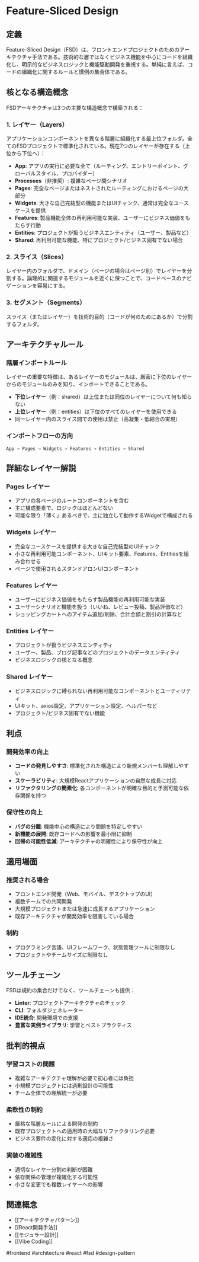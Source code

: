 # Feature-Sliced Design

## 定義

Feature-Sliced Design（FSD）は、フロントエンドプロジェクトのためのアーキテクチャ手法である。技術的な層ではなくビジネス機能を中心にコードを組織化し、明示的なビジネスロジックと機能駆動開発を重視する。単純に言えば、コードの組織化に関するルールと慣例の集合体である。

## 核となる構造概念

FSDアーキテクチャは3つの主要な構造概念で構築される：

### 1. レイヤー（Layers）
アプリケーションコンポーネントを異なる階層に組織化する最上位フォルダ。全てのFSDプロジェクトで標準化されている。現在7つのレイヤーが存在する（上位から下位へ）：

- **App**: アプリの実行に必要な全て（ルーティング、エントリーポイント、グローバルスタイル、プロバイダー）
- **Processes**（非推奨）: 複雑なページ間シナリオ
- **Pages**: 完全なページまたはネストされたルーティングにおけるページの大部分
- **Widgets**: 大きな自己完結型の機能またはUIチャンク、通常は完全なユースケースを提供
- **Features**: 製品機能全体の再利用可能な実装、ユーザーにビジネス価値をもたらす行動
- **Entities**: プロジェクトが扱うビジネスエンティティ（ユーザー、製品など）
- **Shared**: 再利用可能な機能、特にプロジェクト/ビジネス固有でない場合

### 2. スライス（Slices）
レイヤー内のフォルダで、ドメイン（ページの場合はページ別）でレイヤーを分割する。論理的に関連するモジュールを近くに保つことで、コードベースのナビゲーションを容易にする。

### 3. セグメント（Segments）
スライス（またはレイヤー）を技術的目的（コードが何のためにあるか）で分割するフォルダ。

## アーキテクチャルール

### 階層インポートルール
レイヤーの重要な特徴は、あるレイヤーのモジュールは、厳密に下位のレイヤーからのモジュールのみを知り、インポートできることである。

- **下位レイヤー**（例：shared）は上位または同位のレイヤーについて何も知らない
- **上位レイヤー**（例：entities）は下位のすべてのレイヤーを使用できる
- 同一レイヤー内のスライス間での使用は禁止（高凝集・低結合の実現）

### インポートフローの方向
```
App → Pages → Widgets → Features → Entities → Shared
```

## 詳細なレイヤー解説

### Pages レイヤー
- アプリの各ページのルートコンポーネントを含む
- 主に構成要素で、ロジックはほとんどない
- 可能な限り「薄く」あるべきで、主に独立して動作するWidgetで構成される

### Widgets レイヤー
- 完全なユースケースを提供する大きな自己完結型のUIチャンク
- 小さな再利用可能コンポーネント、UIキット要素、Features、Entitiesを組み合わせる
- ページで使用されるスタンドアロンUIコンポーネント

### Features レイヤー
- ユーザーにビジネス価値をもたらす製品機能の再利用可能な実装
- ユーザーシナリオと機能を扱う（いいね、レビュー投稿、製品評価など）
- ショッピングカートへのアイテム追加/削除、合計金額と割引の計算など

### Entities レイヤー
- プロジェクトが扱うビジネスエンティティ
- ユーザー、製品、ブログ記事などのプロジェクトのデータエンティティ
- ビジネスロジックの核となる概念

### Shared レイヤー
- ビジネスロジックに縛られない再利用可能なコンポーネントとユーティリティ
- UIキット、axios設定、アプリケーション設定、ヘルパーなど
- プロジェクト/ビジネス固有でない機能

## 利点

### 開発効率の向上
- **コードの発見しやすさ**: 標準化された構造により新規メンバーも理解しやすい
- **スケーラビリティ**: 大規模Reactアプリケーションの自然な成長に対応
- **リファクタリングの簡素化**: 各コンポーネントが明確な目的と予測可能な依存関係を持つ

### 保守性の向上
- **バグの分離**: 機能中心の構造により問題を特定しやすい
- **新機能の展開**: 既存コードへの影響を最小限に抑制
- **回帰の可能性低減**: アーキテクチャの明確性により保守性が向上

## 適用場面

### 推奨される場合
- フロントエンド開発（Web、モバイル、デスクトップのUI）
- 複数チームでの共同開発
- 大規模プロジェクトまたは急速に成長するアプリケーション
- 既存アーキテクチャが開発効率を阻害している場合

### 制約
- プログラミング言語、UIフレームワーク、状態管理ツールに制限なし
- プロジェクトやチームサイズに制限なし

## ツールチェーン

FSDは規約の集合だけでなく、ツールチェーンも提供：
- **Linter**: プロジェクトアーキテクチャのチェック
- **CLI**: フォルダジェネレーター
- **IDE統合**: 開発環境での支援
- **豊富な実例ライブラリ**: 学習とベストプラクティス

## 批判的視点

### 学習コストの問題
- 複雑なアーキテクチャ理解が必要で初心者には負担
- 小規模プロジェクトには過剰設計の可能性
- チーム全体での理解統一が必要

### 柔軟性の制約
- 厳格な階層ルールによる開発の制約
- 既存プロジェクトへの適用時の大幅なリファクタリング必要
- ビジネス要件の変化に対する適応の複雑さ

### 実装の複雑性
- 適切なレイヤー分割の判断が困難
- 依存関係の管理が複雑化する可能性
- 小さな変更でも複数レイヤーへの影響

## 関連概念

- [[アーキテクチャパターン]]
- [[React開発手法]]
- [[モジュラー設計]]
- [[Vibe Coding]]

#frontend #architecture #react #fsd #design-pattern